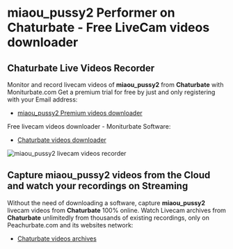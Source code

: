 # miaou_pussy2 Performer on Chaturbate - Free LiveCam videos downloader

## Chaturbate Live Videos Recorder

Monitor and record livecam videos of **miaou_pussy2** from **Chaturbate** with Moniturbate.com
Get a premium trial for free by just and only registering with your Email address:
* [miaou_pussy2 Premium videos downloader](https://moniturbate.com/request-demo-licence-key.html)

Free livecam videos downloader - Moniturbate Software:
* [Chaturbate videos downloader](https://moniturbate.com/moniturbate-download-software.html)

![miaou_pussy2 livecam videos recorder](https://peachurnet.com/templates/moniturbate-software.png)


## Capture miaou_pussy2 videos from the Cloud and watch your recordings on Streaming

Without the need of downloading a software, capture **miaou_pussy2** livecam videos from **Chaturbate** 100% online.
Watch Livecam archives from **Chaturbate** unlimitedly from thousands of existing recordings, only on Peachurbate.com and its websites network:
* [Chaturbate videos archives](https://peachurnet.com/)